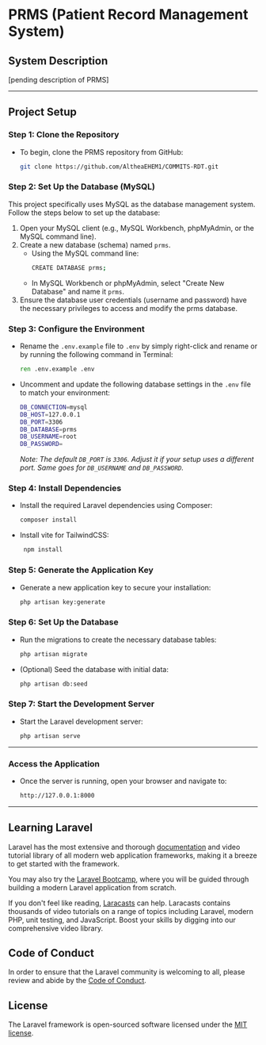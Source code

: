 # PRMS (Patient Record Management System)

## System Description
[pending description of PRMS]

---

## Project Setup
### Step 1: Clone the Repository
- To begin, clone the PRMS repository from GitHub:
    ```bash
    git clone https://github.com/AltheaEHEM1/COMMITS-RDT.git
    ```

### Step 2: Set Up the Database (MySQL)
This project specifically uses MySQL as the database management system. Follow the steps below to set up the database:
1. Open your MySQL client (e.g., MySQL Workbench, phpMyAdmin, or the MySQL command line).
2. Create a new database (schema) named `prms`.
    - Using the MySQL command line:
        ```bash
        CREATE DATABASE prms;
        ```
    - In MySQL Workbench or phpMyAdmin, select "Create New Database" and name it `prms`.
3. Ensure the database user credentials (username and password) have the necessary privileges to access and modify the prms database.


### Step 3: Configure the Environment
- Rename the `.env.example` file to `.env` by simply right-click and rename or by running the following command in Terminal:
    ```cmd
    ren .env.example .env
    ```
- Uncomment and update the following database settings in the `.env` file to match your environment:
    ```bash
    DB_CONNECTION=mysql
    DB_HOST=127.0.0.1
    DB_PORT=3306
    DB_DATABASE=prms
    DB_USERNAME=root
    DB_PASSWORD=
    ```
    *Note: The default `DB_PORT` is `3306`. Adjust it if your setup uses a different port. Same goes for `DB_USERNAME` and `DB_PASSWORD`.*

### Step 4: Install Dependencies
- Install the required Laravel dependencies using Composer:
    ```bash
    composer install
    ```
- Install vite for TailwindCSS:
   ```bash
    npm install
   ```

### Step 5: Generate the Application Key
- Generate a new application key to secure your installation:
    ```bash
    php artisan key:generate
    ```

### Step 6: Set Up the Database
- Run the migrations to create the necessary database tables:
    ```bash
    php artisan migrate
    ```
- (Optional) Seed the database with initial data:
    ```bash
    php artisan db:seed
    ```

### Step 7: Start the Development Server
- Start the Laravel development server:
    ```bash
    php artisan serve
    ```

---

### Access the Application
- Once the server is running, open your browser and navigate to:
    ```bash
    http://127.0.0.1:8000
    ```

---

## Learning Laravel

Laravel has the most extensive and thorough [documentation](https://laravel.com/docs) and video tutorial library of all modern web application frameworks, making it a breeze to get started with the framework.

You may also try the [Laravel Bootcamp](https://bootcamp.laravel.com), where you will be guided through building a modern Laravel application from scratch.

If you don't feel like reading, [Laracasts](https://laracasts.com) can help. Laracasts contains thousands of video tutorials on a range of topics including Laravel, modern PHP, unit testing, and JavaScript. Boost your skills by digging into our comprehensive video library.

## Code of Conduct

In order to ensure that the Laravel community is welcoming to all, please review and abide by the [Code of Conduct](https://laravel.com/docs/contributions#code-of-conduct).

## License

The Laravel framework is open-sourced software licensed under the [MIT license](https://opensource.org/licenses/MIT).
